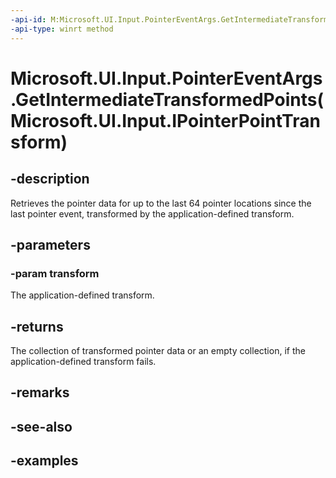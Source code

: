 ```yaml
---
-api-id: M:Microsoft.UI.Input.PointerEventArgs.GetIntermediateTransformedPoints(Microsoft.UI.Input.IPointerPointTransform)
-api-type: winrt method
---
```


# Microsoft.UI.Input.PointerEventArgs.GetIntermediateTransformedPoints(Microsoft.UI.Input.IPointerPointTransform)

<!--
public System.Collections.Generic.IList<Microsoft.UI.Input.PointerPoint> GetIntermediateTransformedPoints (Microsoft.UI.Input.IPointerPointTransform transform);
-->

## -description

Retrieves the pointer data for up to the last 64 pointer locations since the last pointer event, transformed by the application-defined transform.

## -parameters

### -param transform

The application-defined transform.

## -returns

The collection of transformed pointer data or an empty collection, if the application-defined transform fails.

## -remarks

## -see-also

## -examples
